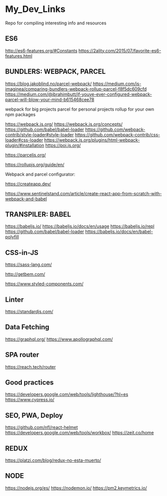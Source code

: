 # My_Dev_Links

Repo for compiling interesting info and resources

## ES6

http://es6-features.org/#Constants
https://2ality.com/2015/07/favorite-es6-features.html

## BUNDLERS: WEBPACK, PARCEL

https://blog.jakoblind.no/parcel-webpack/
https://medium.com/js-imaginea/comparing-bundlers-webpack-rollup-parcel-f8f5dc609cfd
https://medium.com/@ibrahimbutt/if-youve-ever-configured-webpack-parcel-will-blow-your-mind-b615468cee78

webpack for big projects
parcel for personal projects
rollup for your own npm packages

https://webpack.js.org/
https://webpack.js.org/concepts/
https://github.com/babel/babel-loader
https://github.com/webpack-contrib/style-loader#style-loader
https://github.com/webpack-contrib/css-loader#css-loader
https://webpack.js.org/plugins/html-webpack-plugin/#installation
https://poi.js.org/

https://parceljs.org/

https://rollupjs.org/guide/en/

Webpack and parcel configurator:

https://createapp.dev/

https://www.sentinelstand.com/article/create-react-app-from-scratch-with-webpack-and-babel

## TRANSPILER: BABEL

https://babeljs.io/
https://babeljs.io/docs/en/usage
https://babeljs.io/repl
https://github.com/babel/babel-loader
https://babeljs.io/docs/en/babel-polyfill

## CSS-in-JS

https://sass-lang.com/

http://getbem.com/

https://www.styled-components.com/

## Linter

https://standardjs.com/

## Data Fetching

https://graphql.org/
https://www.apollographql.com/

## SPA router

https://reach.tech/router

## Good practices

https://developers.google.com/web/tools/lighthouse/?hl=es
https://www.cypress.io/

## SEO, PWA, Deploy

https://github.com/nfl/react-helmet
https://developers.google.com/web/tools/workbox/
https://zeit.co/home

## REDUX

https://platzi.com/blog/redux-no-esta-muerto/

## NODE

https://nodejs.org/es/
https://nodemon.io/
https://pm2.keymetrics.io/